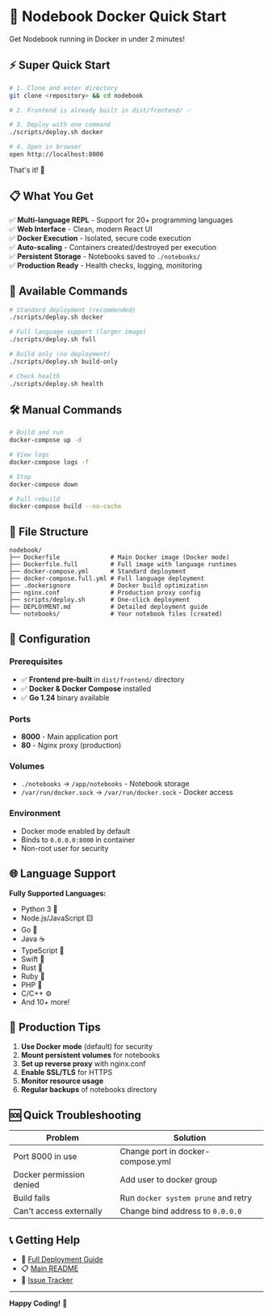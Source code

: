 # 🐳 Nodebook Docker Quick Start

Get Nodebook running in Docker in under 2 minutes!

## ⚡ Super Quick Start

```bash
# 1. Clone and enter directory
git clone <repository> && cd nodebook

# 2. Frontend is already built in dist/frontend/ ✅

# 3. Deploy with one command
./scripts/deploy.sh docker

# 4. Open in browser
open http://localhost:8000
```

That's it! 🎉

## 📋 What You Get

✅ **Multi-language REPL** - Support for 20+ programming languages  
✅ **Web Interface** - Clean, modern React UI  
✅ **Docker Execution** - Isolated, secure code execution  
✅ **Auto-scaling** - Containers created/destroyed per execution  
✅ **Persistent Storage** - Notebooks saved to `./notebooks/`  
✅ **Production Ready** - Health checks, logging, monitoring  

## 🎯 Available Commands

```bash
# Standard deployment (recommended)
./scripts/deploy.sh docker

# Full language support (larger image)
./scripts/deploy.sh full

# Build only (no deployment)
./scripts/deploy.sh build-only

# Check health
./scripts/deploy.sh health
```

## 🛠️ Manual Commands

```bash
# Build and run
docker-compose up -d

# View logs
docker-compose logs -f

# Stop
docker-compose down

# Full rebuild
docker-compose build --no-cache
```

## 📁 File Structure

```
nodebook/
├── Dockerfile              # Main Docker image (Docker mode)
├── Dockerfile.full         # Full image with language runtimes
├── docker-compose.yml      # Standard deployment
├── docker-compose.full.yml # Full language deployment
├── .dockerignore           # Docker build optimization
├── nginx.conf              # Production proxy config
├── scripts/deploy.sh       # One-click deployment
├── DEPLOYMENT.md           # Detailed deployment guide
└── notebooks/              # Your notebook files (created)
```

## 🔧 Configuration

### Prerequisites
- ✅ **Frontend pre-built** in `dist/frontend/` directory
- ✅ **Docker & Docker Compose** installed
- ✅ **Go 1.24** binary available

### Ports
- **8000** - Main application port
- **80** - Nginx proxy (production)

### Volumes
- `./notebooks` → `/app/notebooks` - Notebook storage
- `/var/run/docker.sock` → `/var/run/docker.sock` - Docker access

### Environment
- Docker mode enabled by default
- Binds to `0.0.0.0:8000` in container
- Non-root user for security

## 🌐 Language Support

**Fully Supported Languages:**
- Python 3 🐍
- Node.js/JavaScript 🟨
- Go 🐹
- Java ☕
- TypeScript 🔷
- Swift 🦉
- Rust 🦀
- Ruby 💎
- PHP 🐘
- C/C++ ⚙️
- And 10+ more!

## 🚀 Production Tips

1. **Use Docker mode** (default) for security
2. **Mount persistent volumes** for notebooks
3. **Set up reverse proxy** with nginx.conf
4. **Enable SSL/TLS** for HTTPS
5. **Monitor resource usage**
6. **Regular backups** of notebooks directory

## 🆘 Quick Troubleshooting

| Problem | Solution |
|---------|----------|
| Port 8000 in use | Change port in docker-compose.yml |
| Docker permission denied | Add user to docker group |
| Build fails | Run `docker system prune` and retry |
| Can't access externally | Change bind address to `0.0.0.0` |

## 📞 Getting Help

- 📖 [Full Deployment Guide](DEPLOYMENT.md)
- 📋 [Main README](README.md)
- 🐛 [Issue Tracker](../../issues)

---

**Happy Coding!** 🚀